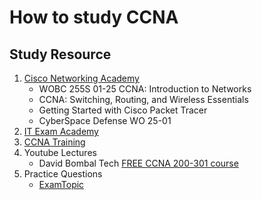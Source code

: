 # How to study CCNA

## Study Resource

1. [Cisco Networking Academy](https://www.netacad.com/)
   - WOBC 255S 01-25 CCNA: Introduction to Networks
   - CCNA: Switching, Routing, and Wireless Essentials
   - Getting Started with Cisco Packet Tracer
   - CyberSpace Defense WO 25-01
2. [IT Exam Academy](https://itexamanswers.net/)
3. [CCNA Training](https://www.9tut.com/)
4. Youtube Lectures
   - David Bombal Tech [FREE CCNA 200-301 course](https://youtu.be/tj3yCZWOWYc?si=VxCqVq3LbVB3qtKV)
5. Practice Questions
   - [ExamTopic](shttps://www.examtopics.com/exams/cisco/200-301/)
